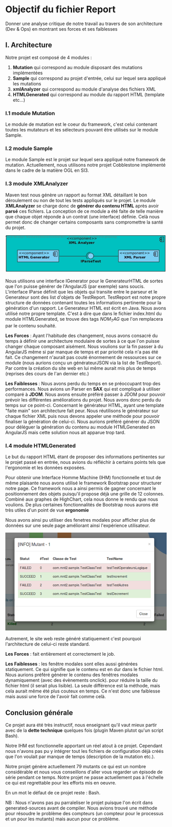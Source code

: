 # Objectif du fichier Report

Donner une analyse critique de notre travail au travers de son architecture (Dev & Ops) en montrant ses forces et ses faiblesses

## I. Architecture

Notre projet est composé de 4 modules :

1. **Mutation** qui correspond au module disposant des mutations implémentées
2. **Sample** qui correspond au projet d'entrée, celui sur lequel sera appliqué les mutations
3. **xmlAnalyzer** qui correspond au module d'analyse des fichiers XML
4. **HTMLGenerated** qui correspond au module du rapport HTML (template etc...)

### I.1 module Mutation

Le module de mutation est le coeur du framework, c'est celui contenant toutes les mutateurs et les sélecteurs pouvant être
utilisés sur le module Sample.


### I.2 module Sample

Le module Sample est le projet sur lequel sera appliqué notre framework de mutation. Actuellement, nous utilisons notre 
projet Cobblestone implémenté dans le cadre de la matière OGL en SI3.

### I.3 module XMLAnalyzer

Maven test nous génère un rapport au format XML détaillant le bon déroulement ou non de tout les tests appliqués sur le projet.
Le module **XMLAnalyzer** se charge donc de **générer du contenu HTML** après avoir **parsé** ces fichiers. La conception de
ce module a été faite de telle manière que chaque objet réponde à un contrat (une interface) définie. Celà nous permet donc
de changer certains composants sans compromettre la santé du projet.

![fenetreModale](./Ressources/images/CompoHTML.jpg)

Nous utilisons une interface IGenerator pour le GenerateurHTML de sortes que l'on puisse générer de l'AngularJS (par exemple)
sans soucis. L'interface IParse définit que les objets qui transite entre le parseur et le Generateur sont des list d'objets
de TestReport. TestReport est notre propre structure de données contenant toutes les informations pertinente pour la génération
d'un rapport. Le Generateur HTML est écrit en Java. Nous avons utilisé notre propre template. C'est à dire que dans le fichier
index.html du module HTMLGenerated, se trouve des tags $NOM_TAG$ que l'on remplacera par le contenu souhaité. 


**Les Forces** : Ayant l'habitude des changement, nous avons consacré du temps à définir une architecture
modulaire de sortes à ce que l'on puisse changer chaque composant aisément. Nous voulions sur la fin passer à du AngularJS même si
par manque de temps et par priorité cela n'a pas été fait. Ce changement n'aurait pas couté énormement de ressources sur ce module (nous aurions
conçu un générateurJSON via la list de TestReport).
Par contre la création du site web en lui même aurait mis plus de temps (reprises des cours de l'an dernier etc.)


**Les Faiblesses** : Nous avons perdu du temps en se préoccupant trop des performances. Nous avions un Parser en **SAX** qui est
compliqué à utiliser comparé à **JDOM**. Nous avons ensuite préféré passer à JDOM pour pouvoir prévoir les différentes améliorations du projet.
Nous avons donc perdu du temps sur ce point-ci. Concernant le générateur HTML, ayant une template "faite main" son architecture fait peur.
Nous réutilisons le générateur sur chaque fichier XML puis nous devons appeler une méthode pour pouvoir finaliser la génération de celui-ci.
Nous aurions préféré générer du JSON pour déléguer la génération du contenu au module HTMLGenerated en AngularJS mais cette
solution nous ait apparue trop tard.

### I.4 module HTMLGenerated

Le but du rapport HTML étant de proposer des informations pertinentes sur le projet passé en entrée, nous avions du
réfléchir à certains points tels que l'ergonomie et les données exposées. 


Pour obtenir une Interface Homme Machine (IHM) fonctionnelle et tout de même plaisante nous avons utilisé le framework
Bootstrap pour structurer notre page. Ce framework nous a ainsi permis de gagner concernant le positionnement des objets
puisqu'il propose déjà une grille de 12 colonnes. Combiné aux graphes de HighChart, cela nous donne le rendu que nous voulions.
De plus certaines fonctionnalités de Bootstrap nous aurons été très utiles d'un point de vue **ergonomie**

Nous avons ainsi pu utiliser des fenetres modales pour afficher plus de données sur une seule page améliorant ainsi
l'expérience utilisateur.

![fenetreModale](./Ressources/images/fenetreModale.png)

Autrement, le site web reste généré statiquement c'est pourquoi l'architecture de celui-ci reste standard.



**Les Forces** : fait entièrement et correctement le job.


**Les Faiblesses** : les fenêtre modales sont elles aussi générées statiquement. Ce qui signifie que le contenu est en dur
dans le fichier html. Nous aurions préféré générer le contenu des fenêtres modales dynamiquement (avec des évènements onclick).
pour réduire la taille du fichier html (il serait plus lisible). La seule différence est la méthode, mais cela aurait même été plus
couteux en temps. Ce n'est donc une faiblesse mais aussi une force de l'avoir fait comme celà.



## Conclusion générale
 
Ce projet aura été très instructif, nous enseignant qu'il vaut mieux partir avec de la **dette technique** quelques fois 
(plugin Maven plutot qu'un script Bash).

Notre IHM est fonctionnelle apportant un réel atout à ce projet. Cependant nous n'avons pas pu y intégrer tout les fichiers
de configuration déjà créés que l'on voulait par manque de temps (description de la mutation etc.).

Notre projet génère actuellement 79 mutants ce qui est un nombre considérable et nous vous conseillons d'aller vous regarder
un épisode de série pendant ce temps. Notre projet ne passe actuellement pas à l'échelle ce qui est regrettable pour les
efforts mis en oeuvre.
 
En un mot le défaut de ce projet reste : Bash.

NB : Nous n'avons pas pu parraleliser le projet puisque l'on écrit dans generated-sources avant de compiler. Nous avions trouvé
une méthode pour résoudre le problème des compteurs (un compteur pour le processus et un pour les mutants) mais aucun pour ce
problème.